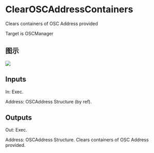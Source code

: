 # ClearOSCAddressContainers

Clears containers of OSC Address provided

Target is OSCManager

## 图示

![]($-20221218-18051706.png)

## Inputs

In: Exec.

Address: OSCAddress Structure (by ref).  

## Outputs

Out: Exec.

Address: OSCAddress Structure. Clears containers of OSC Address provided.

